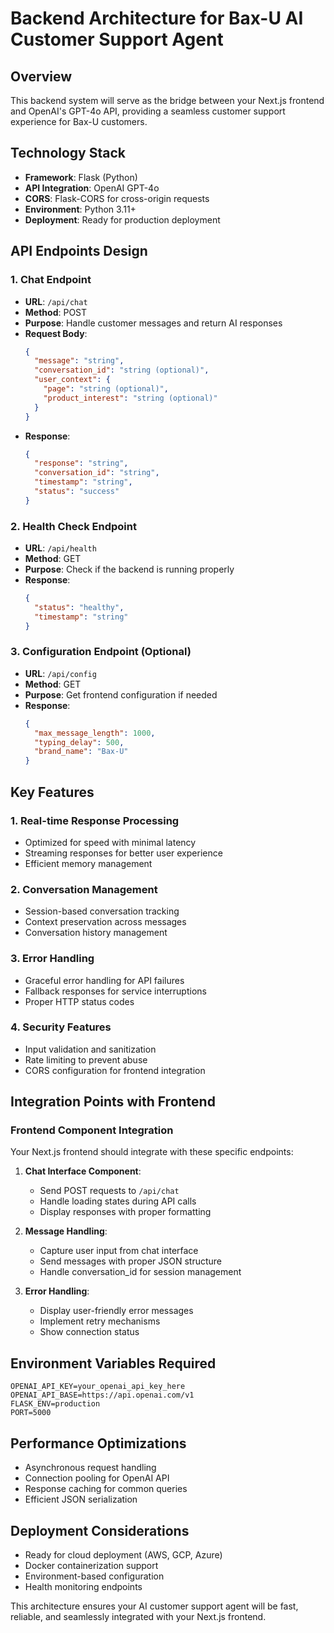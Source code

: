 # Backend Architecture for Bax-U AI Customer Support Agent

## Overview
This backend system will serve as the bridge between your Next.js frontend and OpenAI's GPT-4o API, providing a seamless customer support experience for Bax-U customers.

## Technology Stack
- **Framework**: Flask (Python)
- **API Integration**: OpenAI GPT-4o
- **CORS**: Flask-CORS for cross-origin requests
- **Environment**: Python 3.11+
- **Deployment**: Ready for production deployment

## API Endpoints Design

### 1. Chat Endpoint
- **URL**: `/api/chat`
- **Method**: POST
- **Purpose**: Handle customer messages and return AI responses
- **Request Body**:
  ```json
  {
    "message": "string",
    "conversation_id": "string (optional)",
    "user_context": {
      "page": "string (optional)",
      "product_interest": "string (optional)"
    }
  }
  ```
- **Response**:
  ```json
  {
    "response": "string",
    "conversation_id": "string",
    "timestamp": "string",
    "status": "success"
  }
  ```

### 2. Health Check Endpoint
- **URL**: `/api/health`
- **Method**: GET
- **Purpose**: Check if the backend is running properly
- **Response**:
  ```json
  {
    "status": "healthy",
    "timestamp": "string"
  }
  ```

### 3. Configuration Endpoint (Optional)
- **URL**: `/api/config`
- **Method**: GET
- **Purpose**: Get frontend configuration if needed
- **Response**:
  ```json
  {
    "max_message_length": 1000,
    "typing_delay": 500,
    "brand_name": "Bax-U"
  }
  ```

## Key Features

### 1. Real-time Response Processing
- Optimized for speed with minimal latency
- Streaming responses for better user experience
- Efficient memory management

### 2. Conversation Management
- Session-based conversation tracking
- Context preservation across messages
- Conversation history management

### 3. Error Handling
- Graceful error handling for API failures
- Fallback responses for service interruptions
- Proper HTTP status codes

### 4. Security Features
- Input validation and sanitization
- Rate limiting to prevent abuse
- CORS configuration for frontend integration

## Integration Points with Frontend

### Frontend Component Integration
Your Next.js frontend should integrate with these specific endpoints:

1. **Chat Interface Component**:
   - Send POST requests to `/api/chat`
   - Handle loading states during API calls
   - Display responses with proper formatting

2. **Message Handling**:
   - Capture user input from chat interface
   - Send messages with proper JSON structure
   - Handle conversation_id for session management

3. **Error Handling**:
   - Display user-friendly error messages
   - Implement retry mechanisms
   - Show connection status

## Environment Variables Required
```
OPENAI_API_KEY=your_openai_api_key_here
OPENAI_API_BASE=https://api.openai.com/v1
FLASK_ENV=production
PORT=5000
```

## Performance Optimizations
- Asynchronous request handling
- Connection pooling for OpenAI API
- Response caching for common queries
- Efficient JSON serialization

## Deployment Considerations
- Ready for cloud deployment (AWS, GCP, Azure)
- Docker containerization support
- Environment-based configuration
- Health monitoring endpoints

This architecture ensures your AI customer support agent will be fast, reliable, and seamlessly integrated with your Next.js frontend.

